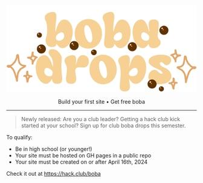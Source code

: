 <p align="center"><img alt="Boba Drops" src="./images/logo.svg"></a>
<p align="center">
  <span>Build your first site</span><span> • </span><span>Get free boba</span>
</p>
<hr />

> Newly released: Are you a club leader? Getting a hack club kick started at your school? Sign up for club boba drops this semester.

To qualify:

- Be in high school (or younger!)
- Your site must be hosted on GH pages in a public repo
- Your site must be created on or after April 16th, 2024

Check it out at https://hack.club/boba
